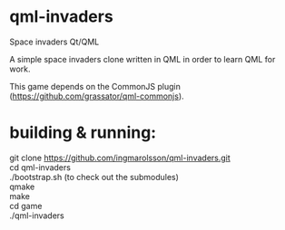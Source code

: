 # qml-invaders
Space invaders Qt/QML

A simple space invaders clone written in QML in order to learn QML for work.

This game depends on the CommonJS plugin (https://github.com/grassator/qml-commonjs).

# building & running:
git clone https://github.com/ingmarolsson/qml-invaders.git  
cd qml-invaders  
./bootstrap.sh (to check out the submodules)  
qmake  
make  
cd game  
./qml-invaders  

